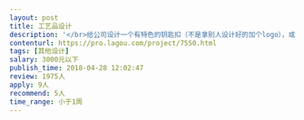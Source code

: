 ```yaml
---                
layout: post       
title: 工艺品设计           
description: '</br>给公司设计一个有特色的钥匙扣（不是拿别人设计好的加个logo），或是其他小型的工艺品，用作纪念物。</br>希望设计的比较快，而且要有耐心，保证及时修改</br>'     
contenturl: https://pro.lagou.com/project/7550.html      
tags: [其他设计]            
salary: 3000元以下          
publish_time: 2018-04-28 12:02:47         
review: 1975人                   
apply: 9人                   
recommend: 5人                   
time_range: 小于1周              
---                 
```

